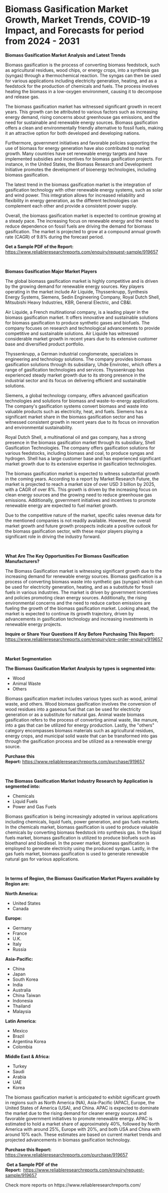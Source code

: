 <p><h1>Biomass Gasification Market Growth, Market Trends, COVID-19 Impact, and Forecasts for period from 2024 - 2031</h1></p><p><strong>Biomass Gasification Market Analysis and Latest Trends</strong></p>
<p><p>Biomass gasification is the process of converting biomass feedstock, such as agricultural residues, wood chips, or energy crops, into a synthesis gas (syngas) through a thermochemical reaction. The syngas can then be used for various applications including electricity generation, heating, and as a feedstock for the production of chemicals and fuels. The process involves heating the biomass in a low-oxygen environment, causing it to decompose and release gas.</p><p>The biomass gasification market has witnessed significant growth in recent years. This growth can be attributed to various factors such as increasing energy demand, rising concerns about greenhouse gas emissions, and the need for sustainable and renewable energy sources. Biomass gasification offers a clean and environmentally friendly alternative to fossil fuels, making it an attractive option for both developed and developing nations.</p><p>Furthermore, government initiatives and favorable policies supporting the use of biomass for energy generation have also contributed to market growth. Many countries have set renewable energy targets and have implemented subsidies and incentives for biomass gasification projects. For instance, in the United States, the Biomass Research and Development Initiative promotes the development of bioenergy technologies, including biomass gasification.</p><p>The latest trend in the biomass gasification market is the integration of gasification technology with other renewable energy systems, such as solar and wind power. This integration allows for increased reliability and flexibility in energy generation, as the different technologies can complement each other and provide a consistent power supply.</p><p>Overall, the biomass gasification market is expected to continue growing at a steady pace. The increasing focus on renewable energy and the need to reduce dependence on fossil fuels are driving the demand for biomass gasification. The market is projected to grow at a compound annual growth rate (CAGR) of 9.8% during the forecast period.</p></p>
<p><strong>Get a Sample PDF of the Report:&nbsp;</strong> <a href="https://www.reliableresearchreports.com/enquiry/request-sample/919657">https://www.reliableresearchreports.com/enquiry/request-sample/919657</a></p>
<p>&nbsp;</p>
<p><strong>Biomass Gasification Major Market Players</strong></p>
<p><p>The global biomass gasification market is highly competitive and is driven by the growing demand for renewable energy sources. Key players operating in the market include Air Liquide, Thyssenkrupp, Synthesis Energy Systems, Siemens, Sedin Engineering Company, Royal Dutch Shell, Mitsubishi Heavy Industries, KBR, General Electric, and CB&I.</p><p>Air Liquide, a French multinational company, is a leading player in the biomass gasification market. It offers innovative and sustainable solutions for biomass gasification to produce synthetic gases and biofuels. The company focuses on research and technological advancements to provide competitive and sustainable solutions. Air Liquide has witnessed considerable market growth in recent years due to its extensive customer base and diversified product portfolio.</p><p>Thyssenkrupp, a German industrial conglomerate, specializes in engineering and technology solutions. The company provides biomass gasification solutions through its subsidiary, Uhde Envirotec, which offers a range of gasification technologies and services. Thyssenkrupp has experienced steady market growth due to its strong presence in the industrial sector and its focus on delivering efficient and sustainable solutions.</p><p>Siemens, a global technology company, offers advanced gasification technologies and solutions for biomass and waste-to-energy applications. The company's gasification systems convert biomass and waste into valuable products such as electricity, heat, and fuels. Siemens has a significant market share in the biomass gasification sector and has witnessed consistent growth in recent years due to its focus on innovation and environmental sustainability.</p><p>Royal Dutch Shell, a multinational oil and gas company, has a strong presence in the biomass gasification market through its subsidiary, Shell Gasification Technologies. The company offers gasification solutions for various feedstocks, including biomass and coal, to produce syngas and hydrogen. Shell has a large customer base and has experienced significant market growth due to its extensive expertise in gasification technologies.</p><p>The biomass gasification market is expected to witness substantial growth in the coming years. According to a report by Market Research Future, the market is projected to reach a market size of over USD 3 billion by 2025, with a CAGR of over 8%. This growth is driven by the increasing focus on clean energy sources and the growing need to reduce greenhouse gas emissions. Additionally, government initiatives and incentives to promote renewable energy are expected to fuel market growth.</p><p>Due to the competitive nature of the market, specific sales revenue data for the mentioned companies is not readily available. However, the overall market growth and future growth prospects indicate a positive outlook for the biomass gasification sector, with these major players playing a significant role in driving the industry forward.</p></p>
<p>&nbsp;</p>
<p><strong>What Are The Key Opportunities For Biomass Gasification Manufacturers?</strong></p>
<p><p>The Biomass Gasification market is witnessing significant growth due to the increasing demand for renewable energy sources. Biomass gasification is a process of converting biomass waste into synthetic gas (syngas) which can be used for electricity generation, heating, and as a substitute for fossil fuels in various industries. The market is driven by government incentives and policies promoting clean energy sources. Additionally, the rising environmental concerns and the need to reduce carbon emissions are fueling the growth of the biomass gasification market. Looking ahead, the market is expected to continue its growth trajectory, driven by advancements in gasification technology and increasing investments in renewable energy projects.</p></p>
<p><strong>Inquire or Share Your Questions If Any Before Purchasing This Report:</strong> <a href="https://www.reliableresearchreports.com/enquiry/pre-order-enquiry/919657">https://www.reliableresearchreports.com/enquiry/pre-order-enquiry/919657</a></p>
<p>&nbsp;</p>
<p><strong>Market Segmentation</strong></p>
<p><strong>The Biomass Gasification Market Analysis by types is segmented into:</strong></p>
<p><ul><li>Wood</li><li>Animal Waste</li><li>Others</li></ul></p>
<p><p>Biomass gasification market includes various types such as wood, animal waste, and others. Wood biomass gasification involves the conversion of wood residues into a gaseous fuel that can be used for electricity generation or as a substitute for natural gas. Animal waste biomass gasification refers to the process of converting animal waste, like manure, into a gas that can be utilized for energy production. Lastly, the "others" category encompasses biomass materials such as agricultural residues, energy crops, and municipal solid waste that can be transformed into gas through the gasification process and be utilized as a renewable energy source.</p></p>
<p><strong>Purchase this Report:&nbsp;</strong><a href="https://www.reliableresearchreports.com/purchase/919657">https://www.reliableresearchreports.com/purchase/919657</a></p>
<p>&nbsp;</p>
<p><strong>The Biomass Gasification Market Industry Research by Application is segmented into:</strong></p>
<p><ul><li>Chemicals</li><li>Liquid Fuels</li><li>Power and Gas Fuels</li></ul></p>
<p><p>Biomass gasification is being increasingly adopted in various applications including chemicals, liquid fuels, power generation, and gas fuels markets. In the chemicals market, biomass gasification is used to produce valuable chemicals by converting biomass feedstock into synthesis gas. In the liquid fuels market, biomass gasification is utilized to produce biofuels such as bioethanol and biodiesel. In the power market, biomass gasification is employed to generate electricity using the produced syngas. Lastly, in the gas fuels market, biomass gasification is used to generate renewable natural gas for various applications.</p></p>
<p>&nbsp;</p>
<p><strong>In terms of Region, the Biomass Gasification Market Players available by Region are:</strong></p>
<p>
    <p> <strong> North America: </strong>
        <ul>
            <li>United States</li>
            <li>Canada</li>
        </ul>
        </p> 
    <p> <strong> Europe: </strong>
        <ul>
            <li>Germany</li>
            <li>France</li>
            <li>U.K.</li>
            <li>Italy</li>
            <li>Russia</li>
        </ul>
        </p> 
    <p> <strong> Asia-Pacific: </strong>
        <ul>
            <li>China</li>
            <li>Japan</li>
            <li>South Korea</li>
            <li>India</li>
            <li>Australia</li>
            <li>China Taiwan</li>
            <li>Indonesia</li>
            <li>Thailand</li>
            <li>Malaysia</li>
        </ul>
        </p> 
    <p> <strong> Latin America: </strong>
        <ul>
            <li>Mexico</li>
            <li>Brazil</li>
            <li>Argentina Korea</li>
            <li>Colombia</li>
        </ul>
        </p> 
    <p> <strong> Middle East & Africa: </strong>
        <ul>
            <li>Turkey</li>
            <li>Saudi</li>
            <li>Arabia</li>
            <li>UAE</li>
            <li>Korea</li>
        </ul>
    </p>
    </p>
<p><p>The biomass gasification market is anticipated to exhibit significant growth in regions such as North America (NA), Asia-Pacific (APAC), Europe, the United States of America (USA), and China. APAC is expected to dominate the market due to the rising demand for cleaner energy sources and favorable government initiatives to promote renewable energy. APAC is estimated to hold a market share of approximately 40%, followed by North America with around 25%, Europe with 20%, and both USA and China with around 10% each. These estimates are based on current market trends and projected advancements in biomass gasification technology.</p></p>
<p><strong>Purchase this Report: </strong><a href="https://www.reliableresearchreports.com/purchase/919657">https://www.reliableresearchreports.com/purchase/919657</a></p>
<p>&nbsp;<strong>Get a Sample PDF of the Report:&nbsp;&nbsp;</strong><a href="https://www.reliableresearchreports.com/enquiry/request-sample/919657">https://www.reliableresearchreports.com/enquiry/request-sample/919657</a></p>
<p><strong></strong></p>
<p>Check more reports on https://www.reliableresearchreports.com/</p>